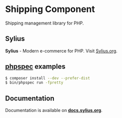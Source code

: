 Shipping Component
==================

Shipping management library for PHP.

Sylius
------

**Sylius** - Modern e-commerce for PHP. Visit [Sylius.org](http://sylius.org).

[phpspec](http://phpspec.net) examples
--------------------------------------

``` bash
$ composer install --dev --prefer-dist
$ bin/phpspec run -fpretty
```

Documentation
-------------

Documentation is available on [**docs.sylius.org**](http://docs.sylius.org/en/latest/components/Shipping/index.html).
